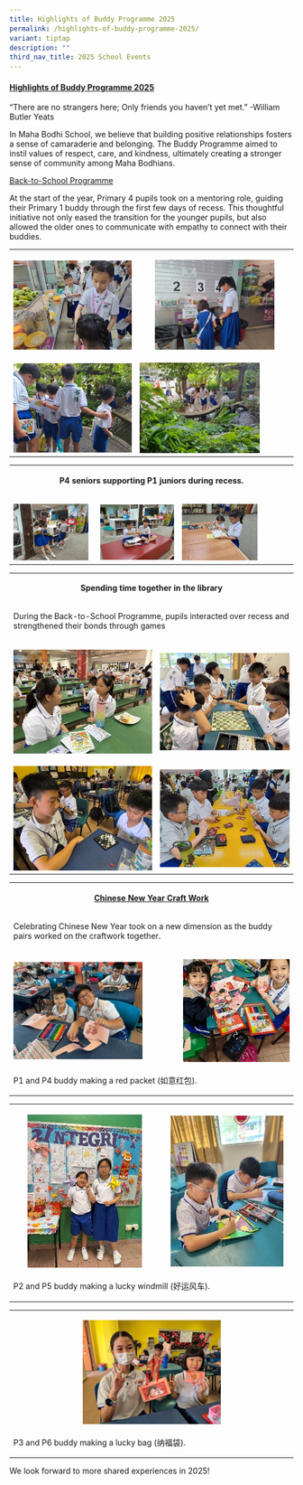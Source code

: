 ```yaml
---
title: Highlights of Buddy Programme 2025
permalink: /highlights-of-buddy-programme-2025/
variant: tiptap
description: ""
third_nav_title: 2025 School Events
---
```

<h4><strong><u>Highlights of Buddy Programme 2025</u></strong></h4>
<p>“There are no strangers here; Only friends you haven’t yet met.” -William
Butler Yeats</p>
<p>In Maha Bodhi School, we believe that building positive relationships
fosters a sense of camaraderie and belonging. The Buddy Programme aimed
to instil values of respect, care, and kindness, ultimately creating a
stronger sense of community among Maha Bodhians.</p>
<p><u>Back-to-School Programme</u>
</p>
<p>At the start of the year, Primary 4 pupils took on a mentoring role, guiding
their Primary 1 buddy through the first few days of recess. This thoughtful
initiative not only eased the transition for the younger pupils, but also
allowed the older ones to communicate with empathy to connect with their
buddies.</p>
<table style="minWidth: 50px">
<colgroup>
<col>
<col>
</colgroup>
<tbody>
<tr>
<th rowspan="1" colspan="1">
<p></p>
<div class="isomer-image-wrapper">
<img style="width: 100%" height="auto" width="100%" alt="" src="/images/Back_to_School___1.jpg">
</div>
</th>
<th rowspan="1" colspan="1">
<p></p>
<div class="isomer-image-wrapper">
<img style="width: 80%;" height="auto" width="100%" alt="" src="/images/Back_to_School___2.jpg">
</div>
</th>
</tr>
<tr>
<td rowspan="1" colspan="1">
<p></p>
<div class="isomer-image-wrapper">
<img style="width: 100%" height="auto" width="100%" alt="" src="/images/Back_to_School___3.jpg">
</div>
</td>
<td rowspan="1" colspan="1">
<p></p>
<div class="isomer-image-wrapper">
<img style="width: 80%;" height="auto" width="100%" alt="" src="/images/Back_to_School___4.jpg">
</div>
</td>
</tr>
</tbody>
</table>
<table style="minWidth: 75px">
<colgroup>
<col>
<col>
<col>
</colgroup>
<tbody>
<tr>
<th rowspan="1" colspan="3">
<p><strong>P4 seniors supporting P1 juniors during recess.</strong>
</p>
</th>
</tr>
<tr>
<td rowspan="1" colspan="1">
<p></p>
<div class="isomer-image-wrapper">
<img style="width: 95%;" height="auto" width="100%" alt="" src="/images/P4__Guiding_P1___1.jpg">
</div>
</td>
<td rowspan="1" colspan="1">
<p></p>
<div class="isomer-image-wrapper">
<img style="width: 100%" height="auto" width="100%" alt="" src="/images/P4__Guiding_P1___2.jpg">
</div>
</td>
<td rowspan="1" colspan="1">
<p></p>
<div class="isomer-image-wrapper">
<img style="width: 70%;" height="auto" width="100%" alt="" src="/images/P4__Guiding_P1___3.jpg">
</div>
</td>
</tr>
</tbody>
</table>
<table style="minWidth: 50px">
<colgroup>
<col>
<col>
</colgroup>
<tbody>
<tr>
<th rowspan="1" colspan="2">
<p>Spending time together in the library</p>
</th>
</tr>
<tr>
<td rowspan="1" colspan="2">
<p>During the Back-to-School Programme, pupils interacted over recess and
strengthened their bonds through games</p>
</td>
</tr>
<tr>
<td rowspan="1" colspan="1">
<p></p>
<div class="isomer-image-wrapper">
<img style="width: 100%" height="auto" width="100%" alt="" src="/images/Spending_time_together_in_the_library__1.jpg">
</div>
</td>
<td rowspan="1" colspan="1">
<p></p>
<div class="isomer-image-wrapper">
<img style="width: 100%" height="auto" width="100%" alt="" src="/images/Spending_time_together_in_the_library__2.jpg">
</div>
</td>
</tr>
<tr>
<td rowspan="1" colspan="1">
<p></p>
<div class="isomer-image-wrapper">
<img style="width: 100%" height="auto" width="100%" alt="" src="/images/Spending_time_together_in_the_library___3.jpg">
</div>
</td>
<td rowspan="1" colspan="1">
<p></p>
<div class="isomer-image-wrapper">
<img style="width: 100%" height="auto" width="100%" alt="" src="/images/Spending_time_together_in_the_library__4.jpg">
</div>
</td>
</tr>
</tbody>
</table>
<table style="minWidth: 50px">
<colgroup>
<col>
<col>
</colgroup>
<tbody>
<tr>
<th rowspan="1" colspan="2">
<p><u>Chinese New Year Craft Work</u>
</p>
</th>
</tr>
<tr>
<td rowspan="1" colspan="2">
<p>Celebrating Chinese New Year took on a new dimension as the buddy pairs
worked on the craftwork together.</p>
</td>
</tr>
<tr>
<td rowspan="1" colspan="1">
<p></p>
<div class="isomer-image-wrapper">
<img style="width: 80%;" height="auto" width="100%" alt="" src="/images/Chinese_New_Year_Craft_Work____1.jpg">
</div>
</td>
<td rowspan="1" colspan="1">
<p></p>
<div class="isomer-image-wrapper">
<img style="width: 100%" height="auto" width="100%" alt="" src="/images/Chinese_New_Year_Craft_Work____2.jpg">
</div>
</td>
</tr>
<tr>
<td rowspan="1" colspan="2">
<p>P1 and P4 buddy making a red packet (如意红包).</p>
</td>
</tr>
</tbody>
</table>
<table style="minWidth: 50px">
<colgroup>
<col>
<col>
</colgroup>
<tbody>
<tr>
<th rowspan="1" colspan="1">
<p></p>
<div class="isomer-image-wrapper">
<img style="width: 80%;" height="auto" width="100%" alt="" src="/images/Chinese_New_Year_Craft_Work____3.jpg">
</div>
</th>
<th rowspan="1" colspan="1">
<p></p>
<div class="isomer-image-wrapper">
<img style="width: 90%;" height="auto" width="100%" alt="" src="/images/Chinese_New_Year_Craft_Work____4_1.jpg">
</div>
</th>
</tr>
<tr>
<td rowspan="1" colspan="2">
<p>P2 and P5 buddy making a lucky windmill (好运风车).</p>
</td>
</tr>
</tbody>
</table>
<table style="minWidth: 25px">
<colgroup>
<col>
</colgroup>
<tbody>
<tr>
<th rowspan="1" colspan="1">
<p></p>
<div class="isomer-image-wrapper">
<img style="width: 50%;" height="auto" width="100%" alt="" src="/images/P3_and_P6_buddy_making_a_lucky_bag_______.jpg">
</div>
</th>
</tr>
<tr>
<td rowspan="1" colspan="1">
<p>P3 and P6 buddy making a lucky bag (纳福袋).</p>
</td>
</tr>
</tbody>
</table>
<p></p>
<p>We look forward to more shared experiences in 2025!</p>
<p></p>